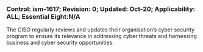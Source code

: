 ### Control: ism-1617; Revision: 0; Updated: Oct-20; Applicability: ALL; Essential Eight:N/A
<p>The CISO regularly reviews and updates their organisation’s cyber security program to ensure its relevance in addressing cyber threats and harnessing business and cyber security opportunities.</p>